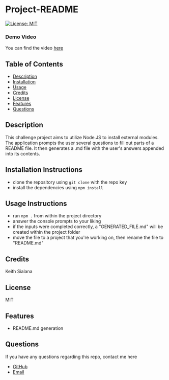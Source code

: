 # Project-README
[![License: MIT](https://img.shields.io/badge/License-MIT-yellow.svg)](https://opensource.org/licenses/MIT)

### Demo Video
You can find the video [here](https://drive.google.com/file/d/1qo3lqZITUh97Yc6HvjNfhondDNhfcr1c/view?usp=sharing)

## Table of Contents
- [Description](#Description)
- [Installation](#Installation-Instructions)
- [Usage](#Usage-Instructions)
- [Credits](#Credits)
- [License](#License)
- [Features](#Features)
- [Questions](#Questions)
## Description
This challenge project aims to utilize Node.JS to install external modules. The application prompts the user several questions to fill out parts of a README file. It then generates a .md file with the user's answers appended into its contents.
## Installation Instructions
- clone the repository using `git clone` with the repo key
- install the dependencies using `npm install`
## Usage Instructions
- run `npm .` from within the project directory
- answer the console prompts to your liking
- if the inputs were completed correctly, a "GENERATED_FILE.md" will be created within the project folder
- move the file to a project that you're working on, then rename the file to "README.md"
## Credits
Keith Sialana
## License
MIT
## Features
- README.md generation
## Questions
If you have any questions regarding this repo, contact me here
- [GitHub](https://github.com/keithrsialana)
- [Email](mailto:keith.sialana@hotmail.com)

